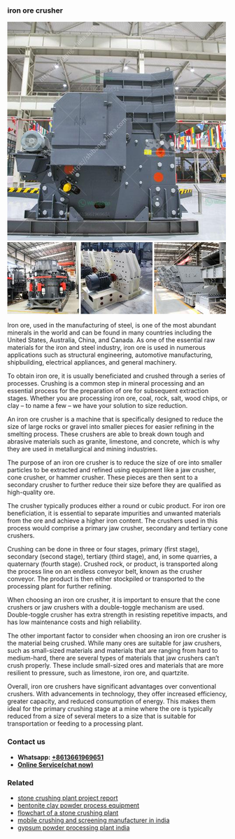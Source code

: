 <h3>iron ore crusher</h3><img src='1706753761.jpg' alt=''><p>Iron ore, used in the manufacturing of steel, is one of the most abundant minerals in the world and can be found in many countries including the United States, Australia, China, and Canada. As one of the essential raw materials for the iron and steel industry, iron ore is used in numerous applications such as structural engineering, automotive manufacturing, shipbuilding, electrical appliances, and general machinery.</p><p>To obtain iron ore, it is usually beneficiated and crushed through a series of processes. Crushing is a common step in mineral processing and an essential process for the preparation of ore for subsequent extraction stages. Whether you are processing iron ore, coal, rock, salt, wood chips, or clay – to name a few – we have your solution to size reduction.</p><p>An iron ore crusher is a machine that is specifically designed to reduce the size of large rocks or gravel into smaller pieces for easier refining in the smelting process. These crushers are able to break down tough and abrasive materials such as granite, limestone, and concrete, which is why they are used in metallurgical and mining industries.</p><p>The purpose of an iron ore crusher is to reduce the size of ore into smaller particles to be extracted and refined using equipment like a jaw crusher, cone crusher, or hammer crusher. These pieces are then sent to a secondary crusher to further reduce their size before they are qualified as high-quality ore.</p><p>The crusher typically produces either a round or cubic product. For iron ore beneficiation, it is essential to separate impurities and unwanted materials from the ore and achieve a higher iron content. The crushers used in this process would comprise a primary jaw crusher, secondary and tertiary cone crushers.</p><p>Crushing can be done in three or four stages, primary (first stage), secondary (second stage), tertiary (third stage), and, in some quarries, a quaternary (fourth stage). Crushed rock, or product, is transported along the process line on an endless conveyor belt, known as the crusher conveyor. The product is then either stockpiled or transported to the processing plant for further refining.</p><p>When choosing an iron ore crusher, it is important to ensure that the cone crushers or jaw crushers with a double-toggle mechanism are used. Double-toggle crusher has extra strength in resisting repetitive impacts, and has low maintenance costs and high reliability.</p><p>The other important factor to consider when choosing an iron ore crusher is the material being crushed. While many ores are suitable for jaw crushers, such as small-sized materials and materials that are ranging from hard to medium-hard, there are several types of materials that jaw crushers can’t crush properly. These include small-sized ores and materials that are more resilient to pressure, such as limestone, iron ore, and quartzite.</p><p>Overall, iron ore crushers have significant advantages over conventional crushers. With advancements in technology, they offer increased efficiency, greater capacity, and reduced consumption of energy. This makes them ideal for the primary crushing stage at a mine where the ore is typically reduced from a size of several meters to a size that is suitable for transportation or feeding to a processing plant.</p><h3>Contact us</h3><ul><li><strong>Whatsapp:&nbsp;<a href="https://wa.me/8613661969651">+8613661969651</a></strong></li><li><a href="https://swt.shibang-china.com/?git&amp;zhl&amp;iron ore crusher"><strong>Online Service(chat now)</strong></a></li></ul><h3>Related</h3><ul><li><a href='stone crushing plant project report.md'>stone crushing plant project report</a></li><li><a href='bentonite clay powder process equipment.md'>bentonite clay powder process equipment</a></li><li><a href='flowchart of a stone crushing plant.md'>flowchart of a stone crushing plant</a></li><li><a href='mobile crushing and screening manufacturer in india.md'>mobile crushing and screening manufacturer in india</a></li><li><a href='gypsum powder processing plant india.md'>gypsum powder processing plant india</a></li></ul>